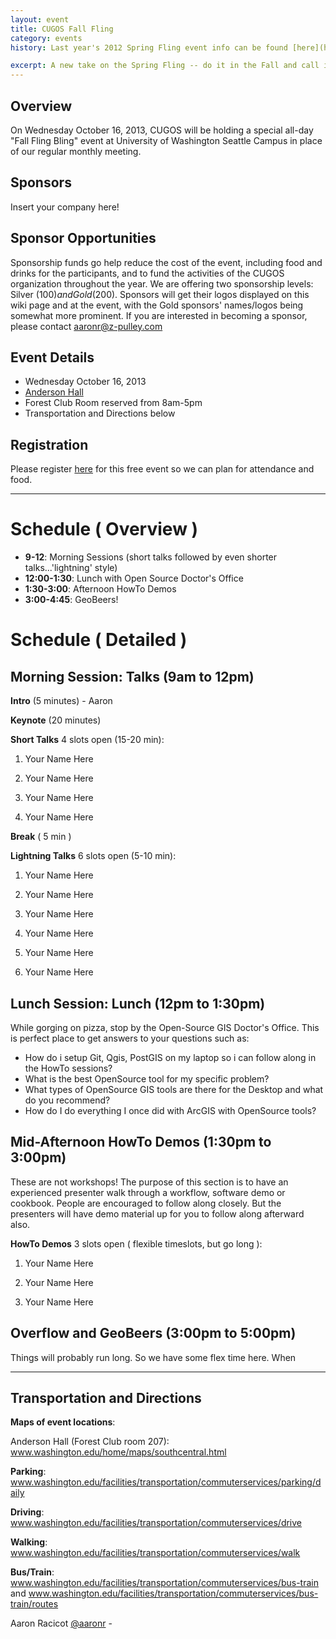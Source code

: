 ```yaml
---
layout: event
title: CUGOS Fall Fling
category: events
history: Last year's 2012 Spring Fling event info can be found [here](http://wiki.osgeo.org/wiki/CUGOS_2012_Spring_Fling)

excerpt: A new take on the Spring Fling -- do it in the Fall and call it the Fall Bling
---
```


Overview
---------
On Wednesday October 16, 2013, CUGOS will be holding a special all-day "Fall Fling Bling" event at University of Washington Seattle Campus in place of our regular monthly meeting.

Sponsors
---------
Insert your company here!

Sponsor Opportunities
------------------------
Sponsorship funds go help reduce the cost of the event, including food and drinks for the participants, and to fund the activities of the CUGOS organization throughout the year. We are offering two sponsorship levels: Silver ($100) and Gold ($200). Sponsors will get their logos displayed on this wiki page and at the event, with the Gold sponsors' names/logos being somewhat more prominent. If you are interested in becoming a sponsor, please contact aaronr@z-pulley.com

Event Details
-------------

* Wednesday October 16, 2013
* [Anderson Hall](http://www.washington.edu/maps/?l=AND)
* Forest Club Room reserved from 8am-5pm
* Transportation and Directions below

Registration
-------------
Please register [here](http://cugos-2013-fallbling.eventbrite.com/) for this free event so we can plan for attendance and food.

-----------------------------------------

Schedule ( Overview )
=======================
* **9-12**: Morning Sessions (short talks followed by even shorter talks...'lightning' style)
* **12:00-1:30**: Lunch with Open Source Doctor's Office
* **1:30-3:00**: Afternoon HowTo Demos
* **3:00-4:45**: GeoBeers!

Schedule ( Detailed )
=======================

Morning Session: Talks (9am to 12pm)
-------------------------------------

**Intro** (5 minutes) - Aaron

**Keynote** (20 minutes) 

**Short Talks** 4 slots open (15-20 min):

1. Your Name Here

2. Your Name Here

3. Your Name Here

4. Your Name Here

**Break** ( 5 min )

**Lightning Talks** 6 slots open (5-10 min):

1. Your Name Here

2. Your Name Here

3. Your Name Here

4. Your Name Here

5. Your Name Here

6. Your Name Here

Lunch Session: Lunch (12pm to 1:30pm)
----------------------------------------
While gorging on pizza, stop by the Open-Source GIS Doctor's Office.
This is perfect place to get answers to your questions such as:

* How do i setup Git, Qgis, PostGIS on my laptop so i can follow along in the HowTo sessions?
* What is the best OpenSource tool for my specific problem?
* What types of OpenSource GIS tools are there for the Desktop and what do you recommend?
* How do I do everything I once did with ArcGIS with OpenSource tools?

Mid-Afternoon HowTo Demos (1:30pm to 3:00pm)
----------------------------------------
These are not workshops! The purpose of this section is to have an experienced presenter
walk through a workflow, software demo or cookbook. People are encouraged to follow along
closely. But the presenters will have demo material up for you to follow along afterward also.

**HowTo Demos** 3 slots open ( flexible timeslots, but go long ):

1. Your Name Here

2. Your Name Here

3. Your Name Here


Overflow and GeoBeers (3:00pm to 5:00pm)
----------------------------------------
Things will probably run long. So we have some flex time here. When 


-----------------------------------------


Transportation and Directions
------------------------------------

**Maps of event locations**:

Anderson Hall (Forest Club room 207): www.washington.edu/home/maps/southcentral.html 

**Parking**: www.washington.edu/facilities/transportation/commuterservices/parking/daily

**Driving**: www.washington.edu/facilities/transportation/commuterservices/drive

**Walking**: www.washington.edu/facilities/transportation/commuterservices/walk

**Bus/Train**: www.washington.edu/facilities/transportation/commuterservices/bus-train and www.washington.edu/facilities/transportation/commuterservices/bus-train/routes


Aaron Racicot [@aaronr](https://github.com/aaronr) - 
